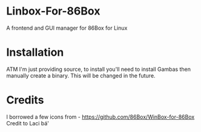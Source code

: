 # Linbox-For-86Box
A frontend and GUI manager for 86Box for Linux

# Installation
ATM I'm just providing source, to install you'll need to install Gambas then manually create a binary. This will be changed in the future.

# Credits
I borrowed a few icons from - https://github.com/86Box/WinBox-for-86Box
Credit to Laci bá'
